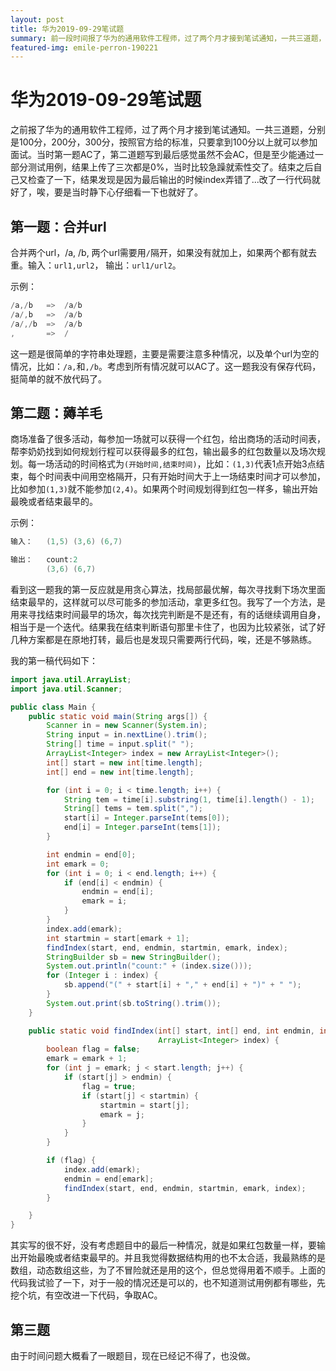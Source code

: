 ```yaml
---
layout: post
title: 华为2019-09-29笔试题
summary: 前一段时间报了华为的通用软件工程师，过了两个月才接到笔试通知，一共三道题，当时比较紧张没有发挥好，现在做一个总结。
featured-img: emile-perron-190221
---
```


# 华为2019-09-29笔试题

之前报了华为的通用软件工程师，过了两个月才接到笔试通知。一共三道题，分别是100分，200分，300分，按照官方给的标准，只要拿到100分以上就可以参加面试。当时第一题AC了，第二道题写到最后感觉虽然不会AC，但是至少能通过一部分测试用例，结果上传了三次都是0%，当时比较急躁就索性交了。结束之后自己又检查了一下，结果发现是因为最后输出的时候index弄错了...改了一行代码就好了，唉，要是当时静下心仔细看一下也就好了。

## 第一题：合并url

合并两个url，/a, /b, 两个url需要用`/`隔开，如果没有就加上，如果两个都有就去重。输入：`url1,url2`， 输出：`url1/url2`。

示例：

```java
/a,/b   =>  /a/b
/a/,b   =>  /a/b
/a/,/b  =>  /a/b
,       =>  /
```

这一题是很简单的字符串处理题，主要是需要注意多种情况，以及单个url为空的情况，比如：`/a,`和`,/b`。考虑到所有情况就可以AC了。这一题我没有保存代码，挺简单的就不放代码了。

## 第二题：薅羊毛

商场准备了很多活动，每参加一场就可以获得一个红包，给出商场的活动时间表，帮李奶奶找到如何规划行程可以获得最多的红包，输出最多的红包数量以及场次规划。每一场活动的时间格式为`(开始时间,结束时间)`，比如：`(1,3)`代表1点开始3点结束，每个时间表中间用空格隔开，只有开始时间大于上一场结束时间才可以参加，比如参加`(1,3)`就不能参加`(2,4)`。如果两个时间规划得到红包一样多，输出开始最晚或者结束最早的。

示例：

```java
输入：   (1,5) (3,6) (6,7)

输出：   count:2
        (3,6) (6,7)
```

看到这一题我的第一反应就是用贪心算法，找局部最优解，每次寻找剩下场次里面结束最早的，这样就可以尽可能多的参加活动，拿更多红包。我写了一个方法，是用来寻找结束时间最早的场次，每次找完判断是不是还有，有的话继续调用自身，相当于是一个迭代。结果我在结束判断语句那里卡住了，也因为比较紧张，试了好几种方案都是在原地打转，最后也是发现只需要两行代码，唉，还是不够熟练。

我的第一稿代码如下：

```java
import java.util.ArrayList;
import java.util.Scanner;

public class Main {
    public static void main(String args[]) {
        Scanner in = new Scanner(System.in);
        String input = in.nextLine().trim();
        String[] time = input.split(" ");
        ArrayList<Integer> index = new ArrayList<Integer>();
        int[] start = new int[time.length];
        int[] end = new int[time.length];

        for (int i = 0; i < time.length; i++) {
            String tem = time[i].substring(1, time[i].length() - 1);
            String[] tems = tem.split(",");
            start[i] = Integer.parseInt(tems[0]);
            end[i] = Integer.parseInt(tems[1]);
        }

        int endmin = end[0];
        int emark = 0;
        for (int i = 0; i < end.length; i++) {
            if (end[i] < endmin) {
                endmin = end[i];
                emark = i;
            }
        }
        index.add(emark);
        int startmin = start[emark + 1];
        findIndex(start, end, endmin, startmin, emark, index);
        StringBuilder sb = new StringBuilder();
        System.out.println("count:" + (index.size()));
        for (Integer i : index) {
            sb.append("(" + start[i] + "," + end[i] + ")" + " ");
        }
        System.out.print(sb.toString().trim());
    }

    public static void findIndex(int[] start, int[] end, int endmin, int startmin, int emark,
                                 ArrayList<Integer> index) {
        boolean flag = false;
        emark = emark + 1;
        for (int j = emark; j < start.length; j++) {
            if (start[j] > endmin) {
                flag = true;
                if (start[j] < startmin) {
                    startmin = start[j];
                    emark = j;
                }
            }
        }

        if (flag) {
            index.add(emark);
            endmin = end[emark];
            findIndex(start, end, endmin, startmin, emark, index);
        }

    }
}
```

其实写的很不好，没有考虑题目中的最后一种情况，就是如果红包数量一样，要输出开始最晚或者结束最早的。并且我觉得数据结构用的也不太合适，我最熟练的是数组，动态数组这些，为了不冒险就还是用的这个，但总觉得用着不顺手。上面的代码我试验了一下，对于一般的情况还是可以的，也不知道测试用例都有哪些，先挖个坑，有空改进一下代码，争取AC。

## 第三题

由于时间问题大概看了一眼题目，现在已经记不得了，也没做。
